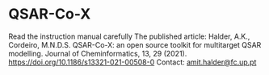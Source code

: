 # QSAR-Co-X
Read the instruction manual carefully
The published article:
Halder, A.K., Cordeiro, M.N.D.S. QSAR-Co-X: an open source toolkit for multitarget QSAR modelling. Journal of Cheminformatics, 13, 29 (2021). https://doi.org/10.1186/s13321-021-00508-0
Contact: amit.halder@fc.up.pt
